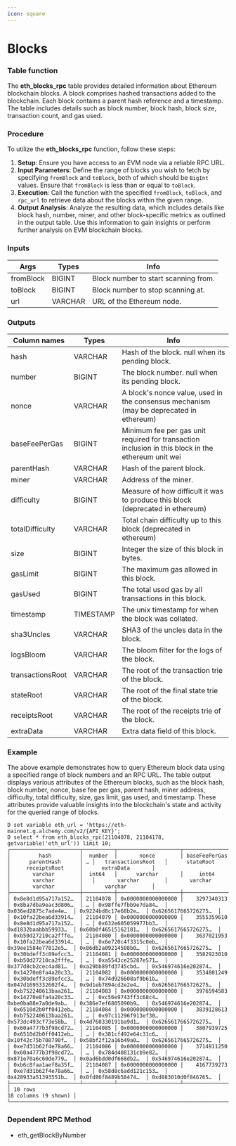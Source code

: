 ```yaml
---
icon: square
---
```


# Blocks

### Table function

The **eth\_blocks\_rpc** table provides detailed information about Ethereum blockchain blocks. A block comprises hashed transactions added to the blockchain. Each block contains a parent hash reference and a timestamp. The table includes details such as block number, block hash, block size, transaction count, and gas used.

### **Procedure**

To utilize the **eth\_blocks\_rpc** function, follow these steps:

1. **Setup**: Ensure you have access to an EVM node via a reliable RPC URL.&#x20;
2. **Input Parameters**: Define the range of blocks you wish to fetch by specifying `fromBlock` and `toBlock`, both of which should be `BigInt` values. Ensure that `fromBlock` is less than or equal to `toBlock`.
3. **Execution**: Call the function with the specified `fromBlock`, `toBlock`, and `rpc_url` to retrieve data about the blocks within the given range.
4. **Output Analysis**: Analyze the resulting data, which includes details like block hash, number, miner, and other block-specific metrics as outlined in the output table. Use this information to gain insights or perform further analysis on EVM blockchain blocks.

### **Inputs**

| Args      | Types   | Info                                 |
| --------- | ------- | ------------------------------------ |
| fromBlock | BIGINT  | Block number to start scanning from. |
| toBlock   | BIGINT  | Block number to stop scanning at.    |
| url       | VARCHAR | URL of the Ethereum node.            |

### **Outputs**

| Column names     | Types     | Info                                                                                               |
| ---------------- | --------- | -------------------------------------------------------------------------------------------------- |
| hash             | VARCHAR   | Hash of the block. null when its pending block.                                                    |
| number           | BIGINT    | The block number. null when its pending block.                                                     |
| nonce            | VARCHAR   | A block's nonce value, used in the consensus mechanism (may be deprecated in ethereum)             |
| baseFeePerGas    | BIGINT    | Minimum fee per gas unit required for transaction inclusion in this block in the ethereum unit wei |
| parentHash       | VARCHAR   | Hash of the parent block.                                                                          |
| miner            | VARCHAR   | Address of the miner.                                                                              |
| difficulty       | BIGINT    | Measure of how difficult it was to produce this block (deprecated in ethereum)                     |
| totalDifficulty  | VARCHAR   | Total chain difficulty up to this block (deprecated in ethereum)                                   |
| size             | BIGINT    | Integer the size of this block in bytes.                                                           |
| gasLimit         | BIGINT    | The maximum gas allowed in this block.                                                             |
| gasUsed          | BIGINT    | The total used gas by all transactions in this block.                                              |
| timestamp        | TIMESTAMP | The unix timestamp for when the block was collated.                                                |
| sha3Uncles       | VARCHAR   | SHA3 of the uncles data in the block.                                                              |
| logsBloom        | VARCHAR   | The bloom filter for the logs of the block.                                                        |
| transactionsRoot | VARCHAR   | The root of the transaction trie of the block.                                                     |
| stateRoot        | VARCHAR   | The root of the final state trie of the block.                                                     |
| receiptsRoot     | VARCHAR   | The root of the receipts trie of the block.                                                        |
| extraData        | VARCHAR   | Extra data field of this block.                                                                    |

### **Example**

The above example demonstrates how to query Ethereum block data using a specified range of block numbers and an RPC URL. The table output displays various attributes of the Ethereum blocks, such as the block hash, block number, nonce, base fee per gas, parent hash, miner address, difficulty, total difficulty, size, gas limit, gas used, and timestamp. These attributes provide valuable insights into the blockchain's state and activity for the queried range of blocks.

```
D set variable eth_url = 'https://eth-mainnet.g.alchemy.com/v2/{API_KEY}';
D select * from eth_blocks_rpc(21104078, 21104178, getvariable('eth_url')) limit 10;
┌──────────────────────┬──────────┬────────────────────┬───────────────┬──────────────────────┬───┬──────────────────────┬──────────────────────┬──────────────────────┬──────────────────────┐
│         hash         │  number  │       nonce        │ baseFeePerGas │      parentHash      │ … │   transactionsRoot   │      stateRoot       │     receiptsRoot     │      extraData       │
│       varchar        │  int64   │      varchar       │     int64     │       varchar        │   │       varchar        │       varchar        │       varchar        │       varchar        │
├──────────────────────┼──────────┼────────────────────┼───────────────┼──────────────────────┼───┼──────────────────────┼──────────────────────┼──────────────────────┼──────────────────────┤
│ 0x8e8d1d95a717a152…  │ 21104078 │ 0x0000000000000000 │    3297340313 │ 0x8ba7dba9eac3d806…  │ … │ 0x98ffe7fbb9e7da84…  │ 0x036ed2875c7ade4e…  │ 0x9224bd8c17e68b2e…  │ 0x6265617665726275…  │
│ 0x10fa22bea6d33914…  │ 21104079 │ 0x0000000000000000 │    3555359610 │ 0x8e8d1d95a717a152…  │ … │ 0x632e605059977bb3…  │ 0xd1832baabbb59933…  │ 0x60b0f46515162181…  │ 0x6265617665726275…  │
│ 0xb50d27210ca2fffe…  │ 21104080 │ 0x0000000000000000 │    3637021953 │ 0x10fa22bea6d33914…  │ … │ 0x6e720c4f3315c0eb…  │ 0x39ee1584e77812e5…  │ 0x86db2a09214508b0…  │ 0x6265617665726275…  │
│ 0x30bdeff3c89efcc3…  │ 21104081 │ 0x0000000000000000 │    3582923010 │ 0xb50d27210ca2fffe…  │ … │ 0xa5543ce25287e571…  │ 0x377d8cb2cec4ad81…  │ 0xa29bb89fd3745cbd…  │ 0x546974616e202874…  │
│ 0x14270e8fa4a20c33…  │ 21104082 │ 0x0000000000000000 │    3534801249 │ 0x30bdeff3c89efcc3…  │ … │ 0x74d926608af9b61b…  │ 0x047d1695332602f4…  │ 0x9d1eb7894cd2e2e4…  │ 0x6265617665726275…  │
│ 0xb752240613baa261…  │ 21104083 │ 0x0000000000000000 │    3976594583 │ 0x14270e8fa4a20c33…  │ … │ 0xc56e9743ff3c68c4…  │ 0xbe0ba88e7a0de9ab…  │ 0x386e7ef6805090b9…  │ 0x546974616e202874…  │
│ 0x6510d2b0ff0412eb…  │ 21104084 │ 0x0000000000000000 │    3839128613 │ 0xb752240613baa261…  │ … │ 0x97c11296f913ef30…  │ 0x573dc493cf73e58b…  │ 0x4d768330191ba9d1…  │ 0x6265617665726275…  │
│ 0x60a4777b3f98cd72…  │ 21104085 │ 0x0000000000000000 │    3807939725 │ 0x6510d2b0ff0412eb…  │ … │ 0x381cf492e64c31c6…  │ 0x10f42c75b708790f…  │ 0x58bf2f12a16b49a0…  │ 0x6265617665726275…  │
│ 0xe7d31b62f4e78a66…  │ 21104086 │ 0x0000000000000000 │    3714911250 │ 0x60a4777b3f98cd72…  │ … │ 0x784d408131cb9e82…  │ 0x871e70a6c60de779…  │ 0x0ad6bdd0df668db2…  │ 0x546974616e202874…  │
│ 0xb6c8faa1aef8a35f…  │ 21104087 │ 0x0000000000000000 │    4167739273 │ 0xe7d31b62f4e78a66…  │ … │ 0x58d8c6add121c153…  │ 0x428933a51393551b…  │ 0x0fd86f8489b58474…  │ 0xd883010d0f846765…  │
├──────────────────────┴──────────┴────────────────────┴───────────────┴──────────────────────┴───┴──────────────────────┴──────────────────────┴──────────────────────┴──────────────────────┤
│ 10 rows                                                                                                                                                                18 columns (9 shown) │
└─────────────────────────────────────────────────────────────────────────────────────────────────────────────────────────────────────────────────────────────────────────────────────────────┘
```



### Dependent RPC Method

* eth\_getBlockByNumber
